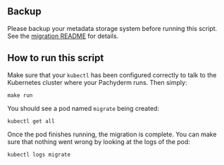 ## Backup

Please backup your metadata storage system before running this script.  See the [migration README](../README.md) for details.

## How to run this script

Make sure that your `kubectl` has been configured correctly to talk to the Kubernetes cluster where your Pachyderm runs.  Then simply:

```
make run
```

You should see a pod named `migrate` being created:

```
kubectl get all
```

Once the pod finishes running, the migration is complete.  You can make sure that nothing went wrong by looking at the logs of the pod:

```
kubectl logs migrate
```
